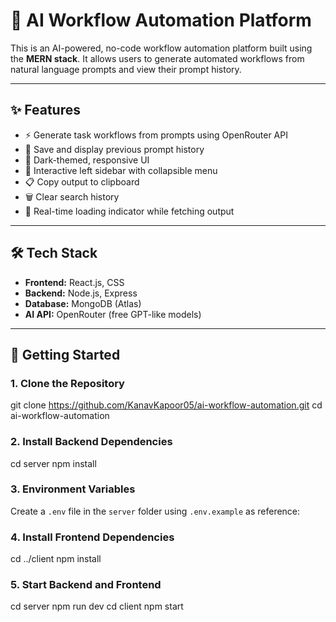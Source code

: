 # 🧠 AI Workflow Automation Platform

This is an AI-powered, no-code workflow automation platform built using the **MERN stack**. It allows users to generate automated workflows from natural language prompts and view their prompt history.

---

## ✨ Features

- ⚡ Generate task workflows from prompts using OpenRouter API
- 💾 Save and display previous prompt history
- 🎨 Dark-themed, responsive UI
- 🧭 Interactive left sidebar with collapsible menu
- 📋 Copy output to clipboard
- 🗑️ Clear search history
- 🔁 Real-time loading indicator while fetching output

---

## 🛠 Tech Stack

- **Frontend:** React.js, CSS
- **Backend:** Node.js, Express
- **Database:** MongoDB (Atlas)
- **AI API:** OpenRouter (free GPT-like models)

---

## 🚀 Getting Started

### 1. Clone the Repository
git clone https://github.com/KanavKapoor05/ai-workflow-automation.git
cd ai-workflow-automation

### 2. Install Backend Dependencies
cd server
npm install

### 3. Environment Variables
Create a `.env` file in the `server` folder using `.env.example` as reference:

### 4.  Install Frontend Dependencies
cd ../client
npm install

### 5. Start Backend and Frontend
cd server
npm run dev
cd client
npm start







